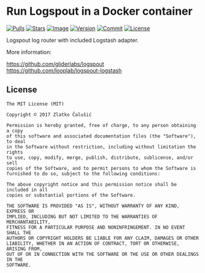# Run Logspout in a Docker container

[![Pulls](https://img.shields.io/docker/pulls/zcalusic/logspout.svg)](https://hub.docker.com/r/zcalusic/logspout/)
[![Stars](https://img.shields.io/docker/stars/zcalusic/logspout.svg)](https://hub.docker.com/r/zcalusic/logspout/)
[![Image](https://images.microbadger.com/badges/image/zcalusic/logspout.svg)](https://microbadger.com/images/zcalusic/logspout/)
[![Version](https://images.microbadger.com/badges/version/zcalusic/logspout.svg)](https://microbadger.com/images/zcalusic/logspout/)
[![Commit](https://images.microbadger.com/badges/commit/zcalusic/logspout.svg)](https://microbadger.com/images/zcalusic/logspout/)
[![License](https://images.microbadger.com/badges/license/zcalusic/logspout.svg)](https://microbadger.com/images/zcalusic/logspout/)

Logspout log router with included Logstash adapter.

More information:

https://github.com/gliderlabs/logspout  
https://github.com/looplab/logspout-logstash

## License

```
The MIT License (MIT)

Copyright © 2017 Zlatko Čalušić

Permission is hereby granted, free of charge, to any person obtaining a copy
of this software and associated documentation files (the "Software"), to deal
in the Software without restriction, including without limitation the rights
to use, copy, modify, merge, publish, distribute, sublicense, and/or sell
copies of the Software, and to permit persons to whom the Software is
furnished to do so, subject to the following conditions:

The above copyright notice and this permission notice shall be included in all
copies or substantial portions of the Software.

THE SOFTWARE IS PROVIDED "AS IS", WITHOUT WARRANTY OF ANY KIND, EXPRESS OR
IMPLIED, INCLUDING BUT NOT LIMITED TO THE WARRANTIES OF MERCHANTABILITY,
FITNESS FOR A PARTICULAR PURPOSE AND NONINFRINGEMENT. IN NO EVENT SHALL THE
AUTHORS OR COPYRIGHT HOLDERS BE LIABLE FOR ANY CLAIM, DAMAGES OR OTHER
LIABILITY, WHETHER IN AN ACTION OF CONTRACT, TORT OR OTHERWISE, ARISING FROM,
OUT OF OR IN CONNECTION WITH THE SOFTWARE OR THE USE OR OTHER DEALINGS IN THE
SOFTWARE.
```
